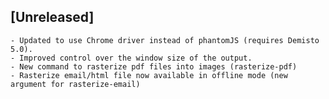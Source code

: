## [Unreleased]
    - Updated to use Chrome driver instead of phantomJS (requires Demisto 5.0).
    - Improved control over the window size of the output.
    - New command to rasterize pdf files into images (rasterize-pdf)
    - Rasterize email/html file now available in offline mode (new argument for rasterize-email)
    